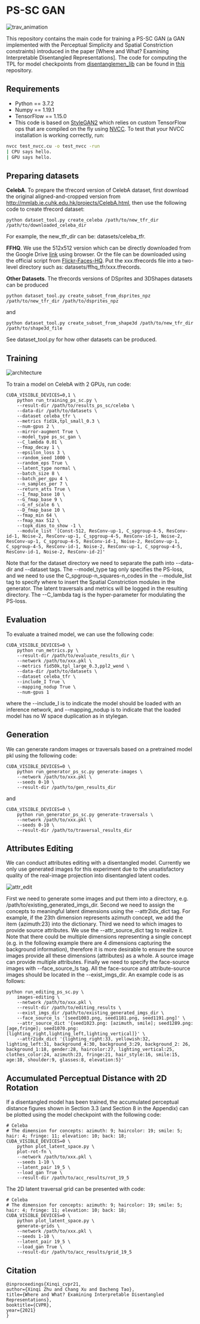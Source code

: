 # PS-SC GAN

![trav_animation](./imgs/traversals.gif)

This repository contains the main code for training a PS-SC GAN
(a GAN implemented with the Perceptual Simplicity and Spatial Constriction
constraints) introduced in the paper
[Where and What? Examining Interpretable Disentangled Representations].
The code for computing the TPL for model checkpoints from
[disentanglemen_lib](https://github.com/google-research/disentanglement_lib)
can be found in [this](https://github.com/zhuxinqimac/TPL-Evaluate) repository.

## Requirements

* Python == 3.7.2
* Numpy == 1.19.1
* TensorFlow == 1.15.0
* This code is based on [StyleGAN2](https://github.com/NVlabs/stylegan2) which
relies on custom TensorFlow ops that are compiled on the fly using
[NVCC](https://docs.nvidia.com/cuda/cuda-compiler-driver-nvcc/index.html).
To test that your NVCC installation is working correctly, run:

```.bash
nvcc test_nvcc.cu -o test_nvcc -run
| CPU says hello.
| GPU says hello.
```

## Preparing datasets

**CelebA**.
To prepare the tfrecord version of CelebA dataset, first download the original aligned-and-cropped version
from http://mmlab.ie.cuhk.edu.hk/projects/CelebA.html, then use the following code to
create tfrecord dataset:
```
python dataset_tool.py create_celeba /path/to/new_tfr_dir /path/to/downloaded_celeba_dir
```
For example, the new_tfr_dir can be: datasets/celeba_tfr.

**FFHQ**.
We use the 512x512 version which can be directly downloaded from
the Google Drive [link](https://drive.google.com/u/0/uc?export=download&confirm=aAOF&id=1M-ulhD5h-J7sqSy5Y1njUY_80LPcrv3V)
using browser. Or the file can be downloaded using the official script from
[Flickr-Faces-HQ](https://github.com/NVlabs/ffhq-dataset).
Put the xxx.tfrecords file into a two-level directory such as: datasets/ffhq_tfr/xxx.tfrecords.

**Other Datasets**.
The tfrecords versions of DSprites and 3DShapes datasets can be produced
```
python dataset_tool.py create_subset_from_dsprites_npz /path/to/new_tfr_dir /path/to/dsprites_npz
```
and
```
python dataset_tool.py create_subset_from_shape3d /path/to/new_tfr_dir /path/to/shape3d_file
```
See dataset_tool.py for how other datasets can be produced.

## Training

![architecture](./imgs/architecture.jpg)

To train a model on CelebA with 2 GPUs, run code:
```
CUDA_VISIBLE_DEVICES=0,1 \
    python run_training_ps_sc.py \
    --result-dir /path/to/results_ps_sc/celeba \
    --data-dir /path/to/datasets \
    --dataset celeba_tfr \
    --metrics fid1k,tpl_small_0.3 \
    --num-gpus 2 \
    --mirror-augment True \
    --model_type ps_sc_gan \
    --C_lambda 0.01 \
    --fmap_decay 1 \
    --epsilon_loss 3 \
    --random_seed 1000 \
    --random_eps True \
    --latent_type normal \
    --batch_size 8 \
    --batch_per_gpu 4 \
    --n_samples_per 7 \
    --return_atts True \
    --I_fmap_base 10 \
    --G_fmap_base 9 \
    --G_nf_scale 6 \
    --D_fmap_base 10 \
    --fmap_min 64 \
    --fmap_max 512 \
    --topk_dims_to_show -1 \
    --module_list '[Const-512, ResConv-up-1, C_spgroup-4-5, ResConv-id-1, Noise-2, ResConv-up-1, C_spgroup-4-5, ResConv-id-1, Noise-2, ResConv-up-1, C_spgroup-4-5, ResConv-id-1, Noise-2, ResConv-up-1, C_spgroup-4-5, ResConv-id-1, Noise-2, ResConv-up-1, C_spgroup-4-5, ResConv-id-1, Noise-2, ResConv-id-2]'
```
Note that for the dataset directory we need to separate
the path into --data-dir and --dataset tags.
The --model_type tag only specifies the PS-loss, and
we need to use the C_spgroup-n_squares-n_codes in the --module_list tag
to specify where to insert the Spatial Constriction modules in the generator.
The latent traversals and metrics will be logged in the resulting directory.
The --C_lambda tag is the hyper-parameter for modulating the PS-loss.

## Evaluation
To evaluate a trained model, we can use the following code:
```
CUDA_VISIBLE_DEVICES=0 \
    python run_metrics.py \
    --result-dir /path/to/evaluate_results_dir \
    --network /path/to/xxx.pkl \
    --metrics fid50k,tpl_large_0.3,ppl2_wend \
    --data-dir /path/to/datasets \
    --dataset celeba_tfr \
    --include_I True \
    --mapping_nodup True \
    --num-gpus 1
```
where the --include_I is to indicate the model should be loaded with an
inference network, and --mapping_nodup is to indicate that the loaded model
has no W space duplication as in stylegan.

## Generation
We can generate random images or traversals based on a pretrained model pkl
using the following code:
```
CUDA_VISIBLE_DEVICES=0 \
    python run_generator_ps_sc.py generate-images \
    --network /path/to/xxx.pkl \
    --seeds 0-10 \
    --result-dir /path/to/gen_results_dir
```
and
```
CUDA_VISIBLE_DEVICES=0 \
    python run_generator_ps_sc.py generate-traversals \
    --network /path/to/xxx.pkl \
    --seeds 0-10 \
    --result-dir /path/to/traversal_results_dir
```

## Attributes Editing
We can conduct attributes editing with a disentangled model.
Currently we only use generated images for this experiment due to the
unsatisfactory quality of the real-image projection into
disentangled latent codes.

![attr_edit](./imgs/attr_grid_light.jpg)

First we need to generate some images and put them into a directory,
e.g. /path/to/existing_generated_imgs_dir.
Second we need to assign the concepts to meaningful latent dimensions
using the --attr2idx_dict tag. For example, if the 23th dimension
represents azimuth concept, we add the item {azimuth:23} into the dictionary.
Third we need to which images to provide source attributes. We use the
--attr_source_dict tag to realize it. Note that there could be multiple
dimensions representing a single concept (e.g. in the following example
there  are 4 dimensions capturing the background information),
therefore it is more desirable to ensure the source images provide all
these dimensions (attributes) as a whole.
A source image can provide multiple attributes.
Finally we need to specify the face-source images with --face_source_ls tag.
All the face-source and attribute-source images should be located in the
--exist_imgs_dir.
An example code is as follows:
```
python run_editing_ps_sc.py \
    images-editing \
    --network /path/to/xxx.pkl \
    --result-dir /path/to/editing_results \
    --exist_imgs_dir /path/to/existing_generated_imgs_dir \
    --face_source_ls '[seed1003.png, seed1181.png, seed1191.png]' \
    --attr_source_dict '{seed1023.png: [azimuth, smile]; seed1289.png: [age,fringe]; seed1070.png: [lighting_right,lighting_left,lighting_vertical]}' \
    --attr2idx_dict '{lighting_right:33, yellowish:32, lighting_left:31, background_4:30, background_3:29, background_2: 26, background_1:18, gender:28, haircolor:27, lighting_vertical:25, clothes_color:24, azimuth:23, fringe:21, hair_style:16, smile:15, age:10, shoulder:9, glasses:8, elevation:5}'
```

## Accumulated Perceptual Distance with 2D Rotation
If a disentangled model has been trained,
the accumulated perceptual distance figures shown in Section 3.3 (and Section 8 in the Appendix)
can be plotted using the model checkpoint with the following code:
```
# Celeba
# The dimension for concepts: azimuth: 9; haircolor: 19; smile: 5; hair: 4; fringe: 11; elevation: 10; back: 18;
CUDA_VISIBLE_DEVICES=0 \
    python plot_latent_space.py \
    plot-rot-fn \
    --network /path/to/xxx.pkl \
    --seeds 1-10 \
    --latent_pair 19_5 \
    --load_gan True \
    --result-dir /path/to/acc_results/rot_19_5
```
The 2D latent traversal grid can be presented with code:
```
# Celeba
# The dimension for concepts: azimuth: 9; haircolor: 19; smile: 5; hair: 4; fringe: 11; elevation: 10; back: 18;
CUDA_VISIBLE_DEVICES=0 \
    python plot_latent_space.py \
    generate-grids \
    --network /path/to/xxx.pkl \
    --seeds 1-10 \
    --latent_pair 19_5 \
    --load_gan True \
    --result-dir /path/to/acc_results/grid_19_5
```

## Citation
```
@inproceedings{Xinqi_cvpr21,
author={Xinqi Zhu and Chang Xu and Dacheng Tao},
title={Where and What? Examining Interpretable Disentangled Representations},
booktitle={CVPR},
year={2021}
}
```
